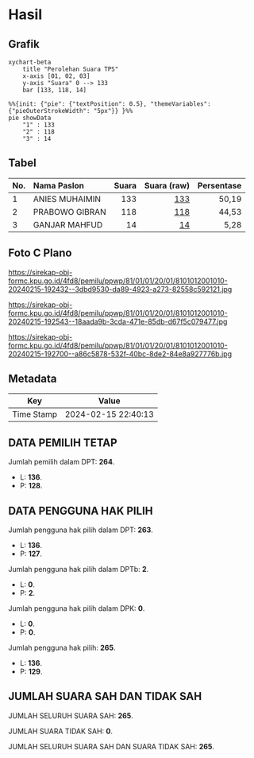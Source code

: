 # Hasil

## Grafik

```mermaid
xychart-beta
    title "Perolehan Suara TPS"
    x-axis [01, 02, 03]
    y-axis "Suara" 0 --> 133
    bar [133, 118, 14]
```

```mermaid
%%{init: {"pie": {"textPosition": 0.5}, "themeVariables": {"pieOuterStrokeWidth": "5px"}} }%%
pie showData
    "1" : 133
    "2" : 118
    "3" : 14
```

## Tabel

| No. | Nama Paslon    | Suara | Suara (raw) | Persentase |
|:--- |:-------------- | -----:| -----------:| ----------:|
| 1   | ANIES MUHAIMIN | 133   | [133][p-1]  | 50,19      |
| 2   | PRABOWO GIBRAN | 118   | [118][p-2]  | 44,53      |
| 3   | GANJAR MAHFUD  | 14    | [14][p-3]   | 5,28       |


[p-1]: https://github.com/gigit-pemilu/pemilu-2024-81-maluku/blob/main/pilpres/hitung-suara/sub/81-maluku/sub/01-maluku-tengah/sub/01-amahai/sub/2001-tamilouw/sub/010-tps/sub/paslon-1.txt
[p-2]: https://github.com/gigit-pemilu/pemilu-2024-81-maluku/blob/main/pilpres/hitung-suara/sub/81-maluku/sub/01-maluku-tengah/sub/01-amahai/sub/2001-tamilouw/sub/010-tps/sub/paslon-2.txt
[p-3]: https://github.com/gigit-pemilu/pemilu-2024-81-maluku/blob/main/pilpres/hitung-suara/sub/81-maluku/sub/01-maluku-tengah/sub/01-amahai/sub/2001-tamilouw/sub/010-tps/sub/paslon-3.txt

## Foto C Plano

https://sirekap-obj-formc.kpu.go.id/4fd8/pemilu/ppwp/81/01/01/20/01/8101012001010-20240215-192432--3dbd9530-da89-4923-a273-82558c592121.jpg

https://sirekap-obj-formc.kpu.go.id/4fd8/pemilu/ppwp/81/01/01/20/01/8101012001010-20240215-192543--18aada9b-3cda-471e-85db-d67f5c079477.jpg

https://sirekap-obj-formc.kpu.go.id/4fd8/pemilu/ppwp/81/01/01/20/01/8101012001010-20240215-192700--a86c5878-532f-40bc-8de2-84e8a927776b.jpg


## Metadata

| Key        | Value               |
| ---------- | ------------------- |
| Time Stamp | 2024-02-15 22:40:13 |


## DATA PEMILIH TETAP

Jumlah pemilih dalam DPT: **264**.
 * L: **136**.
 * P: **128**.

## DATA PENGGUNA HAK PILIH

Jumlah pengguna hak pilih dalam DPT: **263**.
 * L: **136**.
 * P: **127**.

Jumlah pengguna hak pilih dalam DPTb: **2**.
 * L: **0**.
 * P: **2**.

Jumlah pengguna hak pilih dalam DPK: **0**.
 * L: **0**.
 * P: **0**.

Jumlah pengguna hak pilih: **265**.
 * L: **136**.
 * P: **129**.

## JUMLAH SUARA SAH DAN TIDAK SAH

JUMLAH SELURUH SUARA SAH: **265**.

JUMLAH SUARA TIDAK SAH: **0**.

JUMLAH SELURUH SUARA SAH DAN SUARA TIDAK SAH: **265**.


